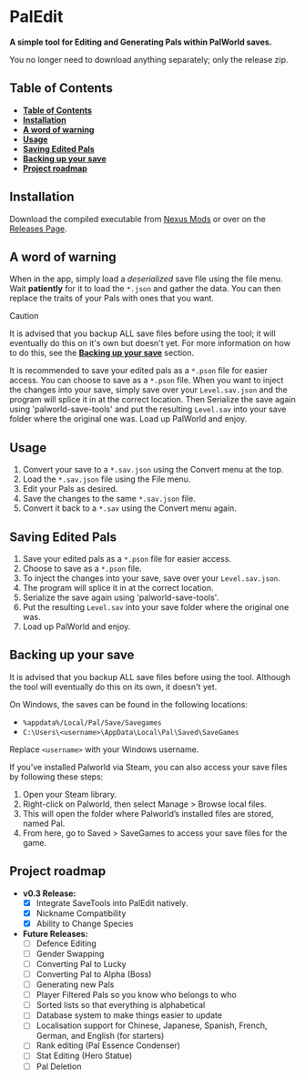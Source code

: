 # **PalEdit**

**A simple tool for Editing and Generating Pals within PalWorld saves.**

You no longer need to download anything separately; only the release zip.

## **Table of Contents**

- [**Table of Contents**](#table-of-contents)
- [**Installation**](#installation)
- [**A word of warning**](#a-word-of-warning)
- [**Usage**](#usage)
- [**Saving Edited Pals**](#saving-edited-pals)
- [**Backing up your save**](#backing-up-your-save)
- [**Project roadmap**](#project-roadmap)

## **Installation**

Download the compiled executable from [Nexus Mods](https://www.nexusmods.com/palworld/mods/104) or over on the [Releases Page](https://github.com/EternalWraith/PalEdit/releases).

## **A word of warning**

When in the app, simply load a _deserialized_ save file using the file menu. Wait **patiently** for it to load the `*.json` and gather the data.
You can then replace the traits of your Pals with ones that you want.

> [!CAUTION]
> It is advised that you backup ALL save files before using the tool; it will eventually do this on it's own but doesn't yet.
> For more information on how to do this, see the [**Backing up your save**](#backing-up-your-save) section.

It is recommended to save your edited pals as a `*.pson` file for easier access. You can choose to save as a `*.pson` file. When you want to inject the changes into your save, simply save over your `Level.sav.json` and the program will splice it in at the correct location. Then Serialize the save again using 'palworld-save-tools' and put the resulting `Level.sav` into your save folder where the original one was. Load up PalWorld and enjoy.

## **Usage**

1. Convert your save to a `*.sav.json` using the Convert menu at the top.
2. Load the `*.sav.json` file using the File menu.
3. Edit your Pals as desired.
4. Save the changes to the same `*.sav.json` file.
5. Convert it back to a `*.sav` using the Convert menu again.

## **Saving Edited Pals**

1. Save your edited pals as a `*.pson` file for easier access.
2. Choose to save as a `*.pson` file.
3. To inject the changes into your save, save over your `Level.sav.json`.
4. The program will splice it in at the correct location.
5. Serialize the save again using 'palworld-save-tools'.
6. Put the resulting `Level.sav` into your save folder where the original one was.
7. Load up PalWorld and enjoy.

## **Backing up your save**

It is advised that you backup ALL save files before using the tool. Although the tool will eventually do this on its own, it doesn't yet.

On Windows, the saves can be found in the following locations:

- `%appdata%/Local/Pal/Save/Savegames`
- `C:\Users\<username>\AppData\Local\Pal\Saved\SaveGames`

Replace `<username>` with your Windows username.

If you’ve installed Palworld via Steam, you can also access your save files by following these steps:

1. Open your Steam library.
2. Right-click on Palworld, then select Manage > Browse local files.
3. This will open the folder where Palworld’s installed files are stored, named Pal.
4. From here, go to Saved > SaveGames to access your save files for the game.

## **Project roadmap**

- **v0.3 Release:**
  - [x] Integrate SaveTools into PalEdit natively.
  - [x] Nickname Compatibility
  - [x] Ability to Change Species

- **Future Releases:**
  - [ ] Defence Editing
  - [ ] Gender Swapping
  - [ ] Converting Pal to Lucky
  - [ ] Converting Pal to Alpha (Boss)
  - [ ] Generating new Pals
  - [ ] Player Filtered Pals so you know who belongs to who
  - [ ] Sorted lists so that everything is alphabetical
  - [ ] Database system to make things easier to update
  - [ ] Localisation support for Chinese, Japanese, Spanish, French, German, and English (for starters)
  - [ ] Rank editing (Pal Essence Condenser)
  - [ ] Stat Editing (Hero Statue)
  - [ ] Pal Deletion
